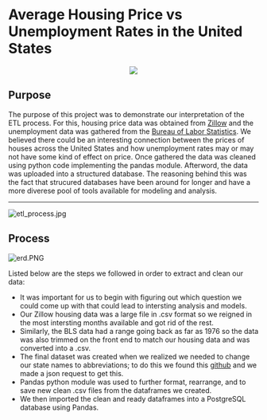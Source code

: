 # Average Housing Price vs Unemployment Rates in the United States
<p align="center">
  <img src="https://github.com/RobSalazar/Project-2/blob/main/images/house_price.PNG" />
</p>

## Purpose
The purpose of this project was to demonstrate our interpretation of the ETL process. For this, housing price data was obtained from [Zillow](https://www.zillow.com/research/data/) and the unemployment data was gathered from the [Bureau of Labor Statistics](https://www.bls.gov/web/laus.supp.toc.htm). We believed there could be an interesting connection between the prices of houses across the United States and how unemployment rates may or may not have some kind of effect on price.
Once gathered the data was cleaned using python code implementing the pandas module. Afterword, the data was uploaded into a structured database. The reasoning behind this was the fact that strucured databases have been around for longer and have a more diverese pool of tools available for modeling and analysis.
- - -
![etl_process.jpg](https://irt.rowan.edu/_images/banners/catalog/etl-banner.jpg)
## Process
 ![erd.PNG](https://github.com/RobSalazar/Project-2/blob/main/images/ERD.png)
 
Listed below are the steps we followed in order to extract and clean our data:
* It was important for us to begin with figuring out which question we could come up with that could lead to intersting analysis and models.
* Our Zillow housing data was a large file in .csv format so we reigned in the most intersting months available and got rid of the rest.
* Similarly, the BLS data had a range going back as far as 1976 so the data was also trimmed on the front end to match our housing data and was converted into a .csv.
* The final dataset was created when we realized we needed to change our state names to abbreviations; to do this we found this [github](https://gist.githubusercontent.com/mshafrir/2646763/raw/8b0dbb93521f5d6889502305335104218454c2bf/states_titlecase.json) and we made a json request to get this.
* Pandas python module was used to further format, rearrange, and to save new clean .csv files from the dataframes we created.
* We then imported the clean and ready dataframes into a PostgreSQL database using Pandas.

